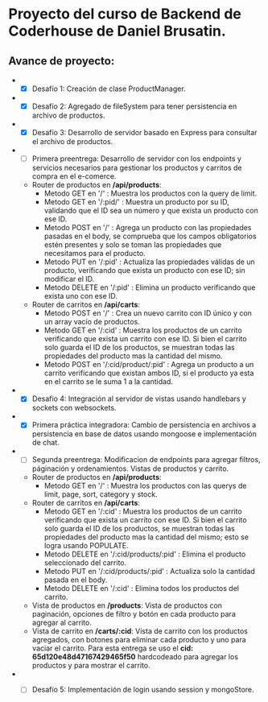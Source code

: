 # Proyecto del curso de Backend de Coderhouse de Daniel Brusatin.

## Avance de proyecto:
* - [x] Desafío 1: Creación de clase ProductManager.
* - [x] Desafío 2: Agregado de fileSystem para tener persistencia en archivo de productos.
* - [x] Desafío 3: Desarrollo de servidor basado en Express para consultar el archivo de productos.
* - [ ] Primera preentrega: Desarrollo de servidor con los endpoints y servicios necesarios para gestionar los productos y carritos de compra en el e-comerce.
  * Router de productos en **/api/products**:
    * Metodo GET en '/' : Muestra los productos con la query de limit.
    * Metodo GET en '/:pid/' : Muestra un producto por su ID, validando que el ID sea un número y que exista un producto con ese ID.
    * Metodo POST en '/' : Agrega un producto con las propiedades pasadas en el body, se comprueba que los campos obligatorios estén presentes y solo se toman las propiedades que necesitamos para el producto.
    * Metodo PUT en '/:pid' : Actualiza las propiedades válidas de un producto, verificando que exista un producto con ese ID; sin modificar el ID.
    * Metodo DELETE en '/:pid' : Elimina un producto verificando que exista uno con ese ID.
  * Router de carritos en **/api/carts**:
    * Metodo POST en '/' : Crea un nuevo carrito con ID único y con un array vacío de productos.
    * Metodo GET en '/:cid' : Muestra los productos de un carrito verificando que exista un carrito con ese ID. Si bien el carrito solo guarda el ID de los productos, se muestran todas las propiedades del producto mas la cantidad del mismo.
    * Metodo POST en '/:cid/product/:pid' : Agrega un producto a un carrito verificando que existan ambos ID, si el producto ya esta en el carrito se le suma 1 a la cantidad.
* - [x] Desafío 4: Integración al servidor de vistas usando handlebars y sockets con websockets.
* - [x] Primera práctica integradora: Cambio de persistencia en archivos a persistencia en base de datos usando mongoose e implementación de chat.
* - [ ] Segunda preentrega: Modificacion de endpoints para agregar filtros, páginación y ordenamientos. Vistas de productos y carrito.
  * Router de productos en **/api/products**:
    * Metodo GET en '/' : Muestra los productos con las querys de limit, page, sort, category y stock.
  * Router de carritos en **/api/carts**:
    * Metodo GET en '/:cid' : Muestra los productos de un carrito verificando que exista un carrito con ese ID. Si bien el carrito solo guarda el ID de los productos, se muestran todas las propiedades del producto mas la cantidad del mismo; esto se logra usando POPULATE.
    * Metodo DELETE en '/:cid/products/:pid' : Elimina el producto seleccionado del carrito.
    * Metodo PUT en '/:cid/products/:pid' : Actualiza solo la cantidad pasada en el body.
    * Metodo DELETE en '/:cid' : Elimina todos los productos del carrito.
  * Vista de productos en **/products**: Vista de productos con paginación, opciones de filtro y botón en cada producto para agregar al carrito.
  * Vista de carrito en **/carts/:cid**: Vista de carrito con los productos agregados, con botones para eliminar cada producto y uno para vaciar el carrito. Para esta entrega se uso el **cid: 65d120e48d47167429465f50** hardcodeado para agregar los productos y para mostrar el carrito.
* - [ ] Desafío 5: Implementación de login usando session y mongoStore.

